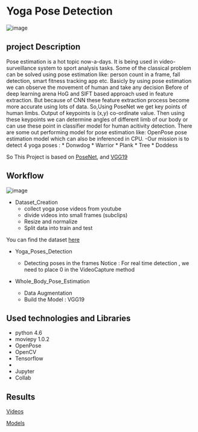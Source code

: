 # Yoga Pose Detection 
![image](https://user-images.githubusercontent.com/69841466/148768042-8417b879-93e9-4a3c-a9c7-88e555b102dd.png)

## project Description 

Pose estimation is a hot topic now-a-days. It is being used in video-surveillance system to sport analysis tasks. Some of the classical problem can be solved using pose estimation like: person count in a frame, fall detection, smart fitness tracking app etc. Basicly by using pose estimation we can observe the movement of human and take any decision Before of deep learning arena HoG and SIFT based approach used in feature extraction. But because of CNN these feature extraction process become more accurate using lots of data.
So,Using PoseNet we get key points of human limbs. Output of keypoints is (x,y) co-ordinate value. Then using these keypoints we can determine angles of different limb of our body or can use these point in classifier model for human acitivity detection. There are some out performing model for pose estimation like: OpenPose pose estimation model which can also be inferenced in CPU.
   -Our mission is to detect 4 yoga poses :
      * Donwdog
      * Warrior
      * Plank
      * Tree
      * Doddess

So 
This Project is based on [PoseNet](https://www.ri.cmu.edu/publications/openpose-whole-body-pose-estimation/), and [VGG19](https://keras.io/api/applications/vgg/)

## Workflow 

![image](https://user-images.githubusercontent.com/75584699/148693526-54373f57-79ed-440a-bf82-3e527e799d48.png)

  
 - Dataset_Creation
   * collect yoga pose videos from youtube  
   * divide videos into small frames (subclips)
   * Resize and normalize 
   * Split data into train and test

You can find the dataset [here](https://drive.google.com/drive/u/3/folders/1xlw6pUuwmZ0Rc5unzQRI9_Lc1teZBXcU?hl=fr)

 - Yoga_Poses_Detection
   * Detecting poses in the frames
   Notice : For real time detection , we need to place 0 in the VideoCapture method
   
   
 - Whole_Body_Pose_Estimation
   * Data Augmentation 
   * Build the Model : VGG19
 
## Used technologies and Libraries
- python 4.6
- moviepy 1.0.2
- OpenPose
- OpenCV
- Tensorflow
-  
- Jupyter
- Collab


## Results 

[Videos](https://drive.google.com/drive/u/3/folders/12ibn0Ogqkyh46CNXgm66ZjnUjEeUHEjp?hl=fr)

[Models](https://drive.google.com/drive/u/3/folders/1vZeNEdRlt_ZdI08lGfCZg8FAdkdx4Bwy?hl=fr)

